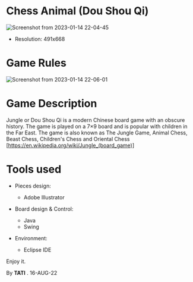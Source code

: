 # Chess Animal (Dou Shou Qi)
![Screenshot from 2023-01-14 22-04-45](https://user-images.githubusercontent.com/95311883/212496802-f9567207-9656-4489-90d3-dfe0fda7bcc5.png)
- Resolution: 491x668
# Game Rules
![Screenshot from 2023-01-14 22-06-01](https://user-images.githubusercontent.com/95311883/212496904-a3b9c1d1-3d97-4e94-9474-c27b8bfa3841.png)
# Game Description
Jungle or Dou Shou Qi is a modern Chinese board game with an obscure history. The game is played on a 7×9 board and is popular with children in the Far East. 
The game is also known as The Jungle Game, Animal Chess, Beast Chess, Children's Chess and Oriental Chess [https://en.wikipedia.org/wiki/Jungle_(board_game)] 
# Tools used
+ Pieces design:
  - Adobe Illustrator
  
+ Board design & Control:
  - Java 
  - Swing
+ Environment:
  - Eclipse IDE

Enjoy it.

By <b>TATI</b> . 16-AUG-22

